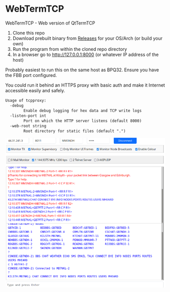 # WebTermTCP

WebTermTCP - Web version of QtTermTCP

1) Clone this repo
2) Download prebuilt binary from [Releases](Releases) for your OS/Arch (or build your own)
3) Run the program from within the cloned repo directory
4) In a browser go to http://127.0.0.1:8000 (or whatever IP address of the host)

Probably easiest to run this on the same host as BPQ32. Ensure you have the FBB port configured.

You could run it behind an HTTPS proxy with basic auth and make it Internet accessible easily and safely.

```
Usage of tcpproxy:
  -debug
    	Enable debug logging for hex data and TCP write logs
  -listen-port int
    	Port on which the HTTP server listens (default 8000)
  -web-root string
    	Root directory for static files (default ".")
```


![webtermtcp](images/webtermtcp.png)
